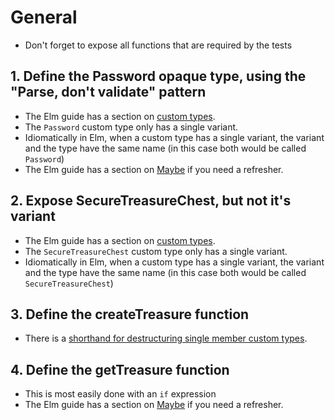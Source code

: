 # General

- Don't forget to expose all functions that are required by the tests

## 1. Define the Password opaque type, using the "Parse, don't validate" pattern

- The Elm guide has a section on [custom types][custom-types].
- The `Password` custom type only has a single variant.
- Idiomatically in Elm, when a custom type has a single variant, the variant and the type have the same name (in this case both would be called `Password`)
- The Elm guide has a section on [Maybe][maybe] if you need a refresher.

## 2. Expose SecureTreasureChest, but not it's variant

- The Elm guide has a section on [custom types][custom-types].
- The `SecureTreasureChest` custom type only has a single variant.
- Idiomatically in Elm, when a custom type has a single variant, the variant and the type have the same name (in this case both would be called `SecureTreasureChest`)

## 3. Define the createTreasure function

- There is a [shorthand for destructuring single member custom types][single-member-custom-destructuring].

## 4. Define the getTreasure function

- This is most easily done with an `if` expression
- The Elm guide has a section on [Maybe][maybe] if you need a refresher.

[custom-types]: https://guide.elm-lang.org/types/custom_types.html
[single-member-custom-destructuring]: https://gist.github.com/yang-wei/4f563fbf81ff843e8b1e?permalink_comment_id=1701264#gistcomment-1701264
[maybe]: https://guide.elm-lang.org/error_handling/maybe.html
